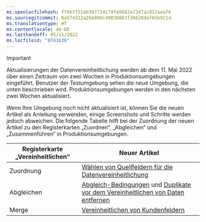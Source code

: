 ```yaml
---
ms.openlocfilehash: ff0b7f51eb367724c74fe8682a7347ac812aea76
ms.sourcegitcommit: 6a5f4312a2bb808c40830863f26620daf65b921d
ms.translationtype: HT
ms.contentlocale: de-DE
ms.lasthandoff: 05/11/2022
ms.locfileid: "8741636"
---
```

> [!IMPORTANT]
> Aktualisierungen der Datenvereinheitlichung werden ab dem 11. Mai 2022 über einen Zeitraum von zwei Wochen in Produktionsumgebungen eingeführt. Benutzer der Testumgebung sehen die neue Umgebung, die unten beschrieben wird. Produktionsumgebungen werden in den nächsten zwei Wochen aktualisiert.
>
> Wenn Ihre Umgebung noch nicht aktualisiert ist, können Sie die neuen Artikel als Anleitung verwenden, einige Screenshots und Schritte werden jedoch abweichen. Die folgende Tabelle hilft bei der Zuordnung der neuen Artikel zu den Registerkarten „Zuordnen“, „Abgleichen“ und „Zusammenführen“ in Produktionsumgebungen.
>
> Registerkarte „Vereinheitlichen“  |Neuer Artikel  |
> |---------|---------|
> |Zuordnung     |  [Wählen von Quellfeldern für die Datenvereinheitlichung](../map-entities.md)       |
> |Abgleichen     | [Abgleich-Bedingungen](../match-entities.md) und [Duplikate vor dem Vereinheitlichen von Daten entfernen](../remove-duplicates.md)        |
> |Merge     |  [Vereinheitlichen von Kundenfeldern](../merge-entities.md)       |
 